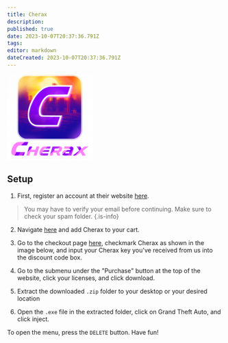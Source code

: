 ```yaml
---
title: Cherax
description: 
published: true
date: 2023-10-07T20:37:36.791Z
tags: 
editor: markdown
dateCreated: 2023-10-07T20:37:36.791Z
---
```


<img src="/cherax.jpg" alt="cherax-logo" width="200"/>

## Setup
1. First, register an account at their website [here](https://cherax.vip/).
> You may have to verify your email before continuing. Make sure to check your spam folder.
> {.is-info}
2. Navigate [here](https://cherax.vip/store/cherax.1/purchase) and add Cherax to your cart.

3. Go to the checkout page [here](https://cherax.vip/store/checkout), checkmark Cherax as shown in the image below, and input your Cherax key you've received from us into the discount code box.

4. Go to the submenu under the \"Purchase\" button at the top of the website, click your licenses, and click download.

5. Extract the downloaded `.zip` folder to your desktop or your desired location

6. Open the `.exe` file in the extracted folder, click on Grand Theft Auto, and click inject.

To open the menu, press the `DELETE` button. Have fun!